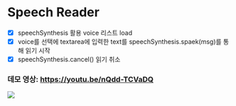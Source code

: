 # Speech Reader

- [x] speechSynthesis 활용 voice 리스트 load
- [x] voice를 선택에 textarea에 입력한 text를 speechSynthesis.spaek(msg)를 통해 읽기 시작
- [x] speechSynthesis.cancel() 읽기 취소

### 데모 영상: https://youtu.be/nQdd-TCVaDQ

<img src="https://user-images.githubusercontent.com/30601503/92381286-81be6f00-f145-11ea-8624-7e3448ee6ad8.png"/>
